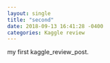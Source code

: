 ```yaml
---
layout: single
title: "second"
date: 2018-09-13 16:41:28 -0400
categories: Kaggle review
---
```


my first kaggle_review_post.
